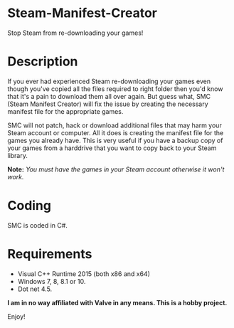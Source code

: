 # Steam-Manifest-Creator
Stop Steam from re-downloading your games!

# Description
If you ever had experienced Steam re-downloading your games even though you've copied all the files required to right folder then you'd know that it's
a pain to download them all over again. But guess what, SMC (Steam Manifest Creator) will fix the issue by creating the necessary manifest file for the appropriate games.

SMC will not patch, hack or download additional files that may harm your Steam account or computer. All it does is creating the manifest file for the games you already have.
This is very useful if you have a backup copy of your games from a harddrive that you want to copy back to your Steam library.

<b>Note:</b> <i>You must have the games in your Steam account otherwise it won't work.</i>
# Coding
SMC is coded in C#.

# Requirements
* Visual C++ Runtime 2015 (both x86 and x64)
* Windows 7, 8, 8.1 or 10.
* Dot net 4.5.


<b>I am in no way affiliated with Valve in any means. This is a hobby project.</b>

Enjoy!
